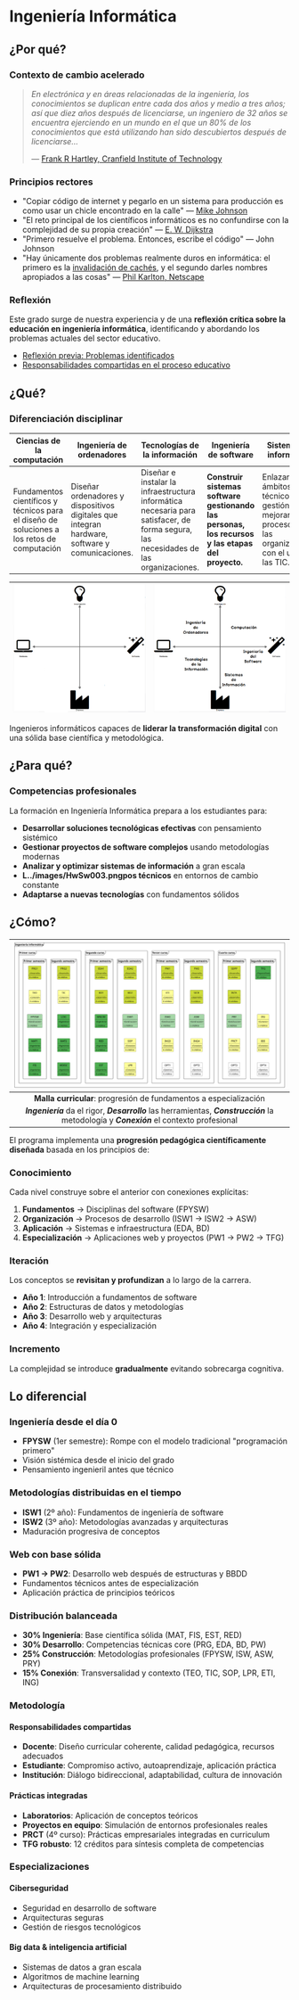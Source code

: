 # Ingeniería Informática

## ¿Por qué?

### Contexto de cambio acelerado

> *En electrónica y en áreas relacionadas de la ingeniería, los conocimientos se duplican entre cada dos años y medio a tres años; así que diez años después de licenciarse, un ingeniero de 32 años se encuentra ejerciendo en un mundo en el que un 80% de los conocimientos que está utilizando han sido descubiertos después de licenciarse…*
> 
> — [Frank R Hartley, Cranfield Institute of Technology](https://en.wikipedia.org/wiki/Frank_Robinson_Hartley)

### Principios rectores

- "Copiar código de internet y pegarlo en un sistema para producción es como usar un chicle encontrado en la calle" — [Mike Johnson](https://en.wikipedia.org/wiki/Mike_Johnson_(technologist))
- "El reto principal de los científicos informáticos es no confundirse con la complejidad de su propia creación" — [E. W. Dijkstra](https://es.wikipedia.org/wiki/Edsger_Dijkstra)
- "Primero resuelve el problema. Entonces, escribe el código" — John Johnson
- "Hay únicamente dos problemas realmente duros en informática: el primero es la [invalidación de cachés](https://surfingcomplexity.blog/2022/11/25/cache-invalidation-really-is-one-of-the-hardest-things-in-computer-science/), y el segundo darles nombres apropiados a las cosas" — [Phil Karlton, Netscape](https://www.karlton.org/karlton/)

### Reflexión

Este grado surge de nuestra experiencia y de una **reflexión crítica sobre la educación en ingeniería informática**, identificando y abordando los problemas actuales del sector educativo.

- [Reflexión previa: Problemas identificados](reflexion.md)
- [Responsabilidades compartidas en el proceso educativo](responsabilidad.md)

## ¿Qué?

### Diferenciación disciplinar

|Ciencias de la computación|Ingeniería de ordenadores|Tecnologías de la información|**Ingeniería de software**|Sistemas de información|
|-|-|-|-|-|
|Fundamentos científicos y técnicos para el diseño de soluciones a los retos de computación|Diseñar ordenadores y dispositivos digitales que integran hardware, software y comunicaciones.|Diseñar e instalar la infraestructura informática necesaria para satisfacer, de forma segura, las necesidades de las organizaciones.|**Construir sistemas software gestionando las personas, los recursos y las etapas del proyecto.**|Enlazar los ámbitos técnicos y de gestión para mejorar los procesos de las organizaciones con el uso de las TIC.|

<div align=center>

|![](/images/HwSw001.png)|![](/images/HwSw001b.png)|
|-|-|

</div>

Ingenieros informáticos capaces de **liderar la transformación digital** con una sólida base científica y metodológica.

## ¿Para qué?

### Competencias profesionales

La formación en Ingeniería Informática prepara a los estudiantes para:

- **Desarrollar soluciones tecnológicas efectivas** con pensamiento sistémico
- **Gestionar proyectos de software complejos** usando metodologías modernas
- **Analizar y optimizar sistemas de información** a gran escala
- **L../images/HwSw003.pngpos técnicos** en entornos de cambio constante
- **Adaptarse a nuevas tecnologías** con fundamentos sólidos

## ¿Cómo?

|![](/images/profile/malla.svg)
|:-:
|**Malla curricular**: progresión de fundamentos a especialización
|***Ingeniería*** da el rigor, ***Desarrollo*** las herramientas, ***Construcción*** la metodología y ***Conexión*** el contexto profesional

El programa implementa una **progresión pedagógica científicamente diseñada** basada en los principios de:

### Conocimiento

Cada nivel construye sobre el anterior con conexiones explícitas:

1. **Fundamentos** → Disciplinas del software (FPYSW)
2. **Organización** → Procesos de desarrollo (ISW1 → ISW2 → ASW)  
3. **Aplicación** → Sistemas e infraestructura (EDA, BD)
4. **Especialización** → Aplicaciones web y proyectos (PW1 → PW2 → TFG)

### Iteración

Los conceptos se **revisitan y profundizan** a lo largo de la carrera.

- **Año 1**: Introducción a fundamentos de software
- **Año 2**: Estructuras de datos y metodologías
- **Año 3**: Desarrollo web y arquitecturas
- **Año 4**: Integración y especialización

### Incremento

La complejidad se introduce **gradualmente** evitando sobrecarga cognitiva.

## Lo diferencial

### Ingeniería desde el día 0

- **FPYSW** (1er semestre): Rompe con el modelo tradicional "programación primero"
- Visión sistémica desde el inicio del grado
- Pensamiento ingenieril antes que técnico

### Metodologías distribuidas en el tiempo

- **ISW1** (2º año): Fundamentos de ingeniería de software
- **ISW2** (3º año): Metodologías avanzadas y arquitecturas
- Maduración progresiva de conceptos

### Web con base sólida

- **PW1 → PW2**: Desarrollo web después de estructuras y BBDD
- Fundamentos técnicos antes de especialización
- Aplicación práctica de principios teóricos

### Distribución balanceada

- **30% Ingeniería**: Base científica sólida (MAT, FIS, EST, RED)
- **30% Desarrollo**: Competencias técnicas core (PRG, EDA, BD, PW)
- **25% Construcción**: Metodologías profesionales (FPYSW, ISW, ASW, PRY)
- **15% Conexión**: Transversalidad y contexto (TEO, TIC, SOP, LPR, ETI, ING)

### Metodología

#### Responsabilidades compartidas

- **Docente**: Diseño curricular coherente, calidad pedagógica, recursos adecuados
- **Estudiante**: Compromiso activo, autoaprendizaje, aplicación práctica
- **Institución**: Diálogo bidireccional, adaptabilidad, cultura de innovación

#### Prácticas integradas

- **Laboratorios**: Aplicación de conceptos teóricos
- **Proyectos en equipo**: Simulación de entornos profesionales reales
- **PRCT** (4º curso): Prácticas empresariales integradas en curriculum
- **TFG robusto**: 12 créditos para síntesis completa de competencias

### Especializaciones

#### Ciberseguridad

- Seguridad en desarrollo de software
- Arquitecturas seguras
- Gestión de riesgos tecnológicos

#### Big data & inteligencia artificial

- Sistemas de datos a gran escala
- Algoritmos de machine learning
- Arquitecturas de procesamiento distribuido
